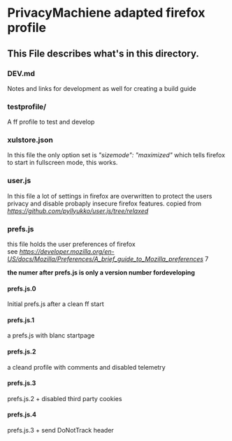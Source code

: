 # PrivacyMachiene adapted firefox profile


## This File describes what's in this directory.

### DEV.md
Notes and links for development as well for creating a build guide 

### testprofile/

A ff profile to test and develop 

### xulstore.json
In this file the only option set is _"sizemode": "maximized"_ which tells firefox to start in fullscreen mode, this works.

### user.js
In this file a lot of settings in firefox are overwritten to protect the users privacy and disable probaply insecure firefox features.
copied from _https://github.com/pyllyukko/user.js/tree/relaxed_

### prefs.js
this file holds the user preferences of firefox  
see _https://developer.mozilla.org/en-US/docs/Mozilla/Preferences/A_brief_guide_to_Mozilla_preferences_ 7
  
__the numer after prefs.js is only a version number fordeveloping__  


#### prefs.js.0
Initial prefs.js after a clean ff start

#### prefs.js.1
a prefs.js with blanc startpage

#### prefs.js.2
a cleand profile with comments and disabled telemetry

#### prefs.js.3
prefs.js.2 + disabled third party cookies

#### prefs.js.4
prefs.js.3 + send DoNotTrack header
